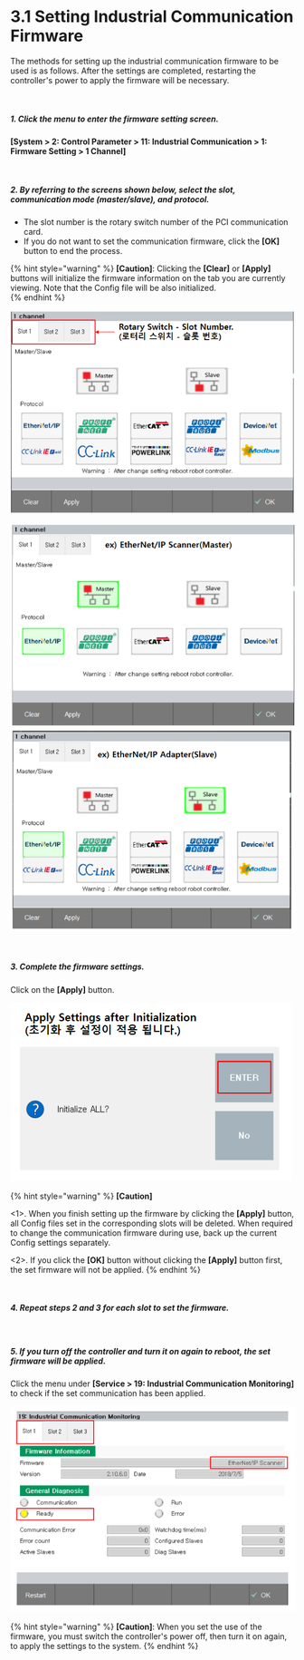﻿# 3.1 Setting Industrial Communication Firmware

The methods for setting up the industrial communication firmware to be used is as follows. After the settings are completed, restarting the controller's power to apply the firmware will be necessary.

<br>

##### 1. Click the menu to enter the firmware setting screen.
**\[System > 2: Control Parameter > 11: Industrial Communication > 1: Firmware Setting > 1 Channel]**


<br>

##### 2. By referring to the screens shown below, select the slot, communication mode (master/slave), and protocol.
   * The slot number is the rotary switch number of the PCI communication card.
   * If you do not want to set the communication firmware, click the **\[OK]** button to end the process.

{% hint style="warning" %}
**\[Caution]**: Clicking the **\[Clear]** or **\[Apply]** buttons will initialize the firmware information on the tab you are currently viewing. Note that the Config file will be also initialized.  
{% endhint %}

![[Figure 3.1-1 Industrial Communication Setting Screen]](<../_assets/3-Settings-Industrial-Communication/3.1-Setting-Firmware/image_1.png>)

![[Figure 3.1-2 Industrial Communication Setting Screen (master)]](<../_assets/3-Settings-Industrial-Communication/3.1-Setting-Firmware/image_2.png>) ![[Figure 3.1-3 Industrial Communication Setting Screen (slave)]](<../_assets/3-Settings-Industrial-Communication/3.1-Setting-Firmware/image_3.png>)

<br>

##### 3. Complete the firmware settings. 
Click on the **\[Apply]** button.

![[Figure 3.1-4 Industrial Communication Setting Screen]](<../_assets/3-Settings-Industrial-Communication/3.1-Setting-Firmware/image_4.png>)

{% hint style="warning" %}
**\[Caution]**

<1>. When you finish setting up the firmware by clicking the **\[Apply]** button, all Config files set in the corresponding slots will be deleted. When required to change the communication firmware during use, back up the current Config settings separately.

<2>. If you click the **\[OK]** button without clicking the **\[Apply]** button first, the set firmware will not be applied.
{% endhint %}

<br>

##### 4. Repeat steps 2 and 3 for each slot to set the firmware.

<br>

##### 5. If you turn off the controller and turn it on again to reboot, the set firmware will be applied.
Click the menu under **\[Service > 19: Industrial Communication Monitoring]** to check if the set communication has been applied.

![[Figure 3.1-5 Industrial Communication Setting Screen]](<../_assets/3-Settings-Industrial-Communication/3.1-Setting-Firmware/image_5.png>)



{% hint style="warning" %}
**\[Caution]**: When you set the use of the firmware, you must switch the controller's power off, then turn it on again, to apply the settings to the system.
{% endhint %}
